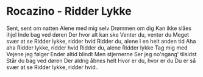 # Rocazino - Ridder Lykke


Sent, sent om natten
Alene med mig selv
Drømmen om dig
Kan ikke slåes ihjel
Inde bag ved døren
Der hvor alt kan ske
Venter du, venter du
Meget svær at se
Ridder lykke, ridder hvid
Ridder du, alene
I en helt anden tid
Aha aha
Ridder lykke, ridder hvid
Ridder du, alene
Ridder lykke
Tag mig med
Vejene jeg følger
Ender altid blindt
Men stjernerne
Ser jeg no'ngang' tilsidst
Står du bag ved døren
Der aldrig åbnes helt
Hvor er du, hvor er du
Du er så svær at se
Ridder lykke, ridder hvid..

